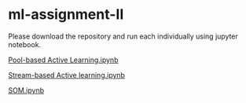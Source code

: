 # ml-assignment-II

Please download the repository and run each individually using jupyter notebook.

[Pool-based Active Learning.ipynb](https://github.com/chk-vision/ml-assignment-II/blob/master/Pool-based%20Active%20Learning.ipynb)

[Stream-based Active learning.ipynb](https://github.com/chk-vision/ml-assignment-II/blob/master/Stream-based%20Active%20Learning.ipynb)

[SOM.ipynb](https://github.com/chk-vision/ml-assignment-II/blob/master/SOM.ipynb)
